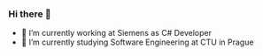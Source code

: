 ### Hi there 👋
- 🔭 I’m currently working at Siemens as C# Developer
- 🌱 I’m currently studying Software Engineering at CTU in Prague
<!--

- 🔭 I’m currently working on ...
- 🌱 I’m currently learning ...
- 👯 I’m looking to collaborate on ...
- 🤔 I’m looking for help with ...
- 💬 Ask me about ...
- 📫 How to reach me: ...
- 😄 Pronouns: ...
- ⚡ Fun fact: ...
-->
